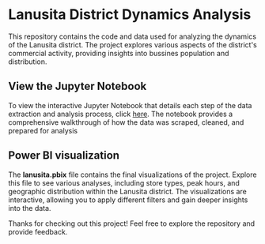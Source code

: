 # Lanusita District Dynamics Analysis

This repository contains the code and data used for analyzing the dynamics of the Lanusita district. The project explores various aspects of the district's commercial activity, providing insights into bussines population and distribution.

## View the Jupyter Notebook
To view the interactive Jupyter Notebook that details each step of the data extraction and analysis process, click [here](https://nbviewer.org/github/swazara/gmaps-lanusita-scraping/blob/main/Lanusita%20Dystrict%20Project.ipynb). The notebook provides a comprehensive walkthrough of how the data was scraped, cleaned, and prepared for analysis

## Power BI visualization
The **lanusita.pbix** file contains the final visualizations of the project. Explore this file to see various analyses, including store types, peak hours, and geographic distribution within the Lanusita district. The visualizations are interactive, allowing you to apply different filters and gain deeper insights into the data.

Thanks for checking out this project! Feel free to explore the repository and provide feedback.
